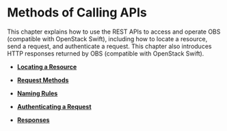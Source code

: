 # Methods of Calling APIs<a name="obs_03_0006"></a>

This chapter explains how to use the REST APIs to access and operate OBS \(compatible with OpenStack Swift\), including how to locate a resource, send a request, and authenticate a request. This chapter also introduces HTTP responses returned by OBS \(compatible with OpenStack Swift\).

-   **[Locating a Resource](locating-a-resource.md)**  

-   **[Request Methods](request-methods.md)**  

-   **[Naming Rules](naming-rules.md)**  

-   **[Authenticating a Request](authenticating-a-request.md)**  

-   **[Responses](responses.md)**  


